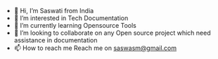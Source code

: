- 👋 Hi, I’m Saswati from India
- 👀 I’m interested in Tech Documentation
- 🌱 I’m currently learning Opensource Tools
- 💞️ I’m looking to collaborate on any Open source project which need assistance in documentation
- 📫 How to reach me Reach me on saswasm@gmail.com

<!---
saswasm/saswasm is a ✨ special ✨ repository because its `README.md` (this file) appears on your GitHub profile.
You can click the Preview link to take a look at your changes.
--->
